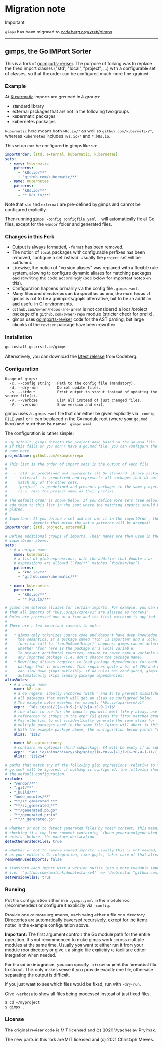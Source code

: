# Migration note

> [!IMPORTANT]
> `gimps` has been migrated to [codeberg.org/xrstf/gimps](https://codeberg.org/xrstf/gimps).

---

## gimps, the Go IMPort Sorter

This is a fork of [goimports-reviser](https://github.com/incu6us/goimports-reviser). The purpose of
forking was to replace the fixed import classes ("std", "local", "project", ...) with a configurable
set of classes, so that the order can be configured much more fine-grained.

### Example

At [Kubermatic](https://kubermatic.com/) imports are grouped in 4 groups:

- standard library
- external packages that are not in the following two groups
- kubermatic packages
- kubernetes packages

`kubermatic` here means both `k8c.io/*` as well as `github.com/kubermatic/*`, whereas `kubernetes`
includes `k8s.io/*` and `*.k8s.io`.

This setup can be configured in gimps like so:

```yaml
importOrder: [std, external, kubermatic, kubernetes]
sets:
  - name: kubermatic
    patterns:
      - 'k8c.io/**'
      - 'github.com/kubermatic/**'
  - name: kubernetes
    patterns:
      - 'k8s.io/**'
      - '*.k8s.io/**'
```

Note that `std` and `external` are pre-defined by gimps and cannot be configured explicitly.

Then running `gimps -config configfile.yaml .` will automatically fix all Go files, except for
the `vendor` folder and generated files.

### Changes in this Fork

- Output is always formatted, `-format` has been removed.
- The notion of `local` packages with configurable prefixes has been removed,
  configure a set instead. Usually the `project` set will be sufficient.
- Likewise, the notion of "version aliases" was replaced with a flexible rule system,
  allowing to configure dynamic aliases for matching packages and rewriting the code
  accordingly (see below for important notes on this).
- Configuration happens primarily via the config file `.gimps.yaml`.
- Many files and directories can be specified as one; the main focus of gimps is not to be
  a goimports/gopls alternative, but to be an addition and useful in CI environments.
- `github.com/owner/repos-are-great` is not considered a local/project package of a
  `github.com/owner/repo` module (stricter check for prefix).
- gimps uses [goimports-reviser](https://github.com/incu6us/goimports-reviser)
  code for the AST parsing, but large chunks of the `reviser` package have been rewritten.

### Installation

```bash
go install go.xrstf.de/gimps
```

Alternatively, you can download the [latest release](https://codeberg.org/xrstf/gimps/releases/latest) from Codeberg.

### Configuration

```
Usage of gimps:
  -c, --config string   Path to the config file (mandatory).
  -d, --dry-run         Do not update files.
  -s, --stdout          Print output to stdout instead of updating the source file(s).
  -v, --verbose         List all instead of just changed files.
  -V, --version         Show version and exit.
```

gimps uses a `.gimps.yaml` file that can either be given explicitly via `-config FILE.yaml` or
it can be placed in the Go module root (where your `go.mod` lives) and must then be named
`.gimps.yaml`.

The configuration is rather simple:

```yaml
# By default, gimps detects the project name based on the go.mod file.
# If this fails or you don't have a go.mod file, you can configure the
# name here.
projectName: github.com/example/repo

# This list is the order of import sets in the output of each file.
#
#   - `std` is predefined and represents all Go standard library packages
#   - `external` is predefined and represents all packages that do not
#     match any of the other sets.
#   - `project` is predefined and presents packages in the same project
#     (i.e. have the project name as their prefix)
#
# The default order is shown below. If you define more sets (see below),
# add them to this list in the spot where the matching imports should be
# placed.
#
# Important: If you define a set and not use it in the importOrder, the
#            imports that match the set's patterns will be dropped!
importOrder: [std, project, external]

# Define additional groups of imports. Their names are then used in the
# importOrder above.
sets:
  - # a unique name
    name: kubermatic
    # a list of glob-expressions, with the addition that double star
    # expressions are allowed (`foo/**` matches `foo/bar/bar`)
    patterns:
      - 'k8c.io/**'
      - 'github.com/kubermatic/**'

  - name: kubernetes
    patterns:
      - 'k8s.io/**'
      - '*.k8s.io/**'

# gimps can enforce aliases for certain imports. For example, you can ensure
# that all imports of "k8s.io/api/core/v1" are aliased as "corev1".
# Rules are processed one at a time and the first matching is applied.
#
# There are a few important caveats to note:
#
#   * gimps only tokenizes source code and doesn't have deep knowledge of
#     the semantics. If a package named "foo" is important and a local
#     function call to `foo.DoSomething()` happens, gimps cannot determine
#     whether "foo" here is the package or a local variable.
#     To prevent accidental rewrites, ensure to never name a variable after
#     any imported package (i.e. don't shadow the package name).
#   * Rewriting aliases requires to load package dependencies for each
#     package that is processed. This requires quite a bit of CPU and can
#     can slow down gimps noticibly. If no rules are configured, gimps
#     automatically skips loading package dependencies.
aliasRules:
  - # a unique name
    name: k8s-api
    # a Go regexp, ideally anchored (with ^ and $) to prevent mismatches,
    # all packages that match will get an alias as configured below.
    # The example below matches for example "k8s.io/api/core/v1"
    expr: '^k8s.io/api/([a-z0-9-]+)/(v[a-z0-9-]+)$'
    # the alias to use for the import; you will most likely always use
    # references to groups in the expr ($1 gives the first matched group, etc.).
    # Pay attention to not accidentically generate the same alias for
    # multiple packages used in the same file (gimps will abort in this case).
    # With the example package above, the configuration below yields "corev1".
    alias: '$1$2'

  - name: k8s-apimachinery
    # contains an optional third subpackage, $4 will be empty if no subpackage was found
    expr: '^k8s.io/apimachinery/pkg/apis/([a-z0-9-]+)/(v[a-z0-9-]+)(/([a-z0-9-]+))?$'
    alias: '$1$2$4'

# paths that match any of the following glob expressions (relative to the
# go.mod) will be ignored; if nothing is configured, the following shows
# the default configuration.
exclude:
  - "vendor/**"
  - ".git/**"
  - "_build/**"
  - "node_modules/**"
  - "**/zz_generated.**"
  - "**/zz_generated_**"
  - "**/generated.pb.go"
  - "**/generated.proto"
  - "**/*_generated.go"

# whether or not to detect generated files by their content, this means
# checking if a top-line comment containing `(been generated|generated by|do not edit)`
# exists _before_ the package declaration
detectGeneratedFiles: true

# whether or not to remove unused imports; usually this is not needed,
# as your editor's Go integration, like gopls, takes care of that already.
removeUnusedImports: false

# transform each import with a version suffix into a more readable import,
# i.e. `"github.com/bmatcuk/doublestar/v4"` => `doublestar "github.com/bmatcuk/doublestar/v4"`
setVersionAlias: true
```

### Running

Put the configuration either in a `.gimps.yaml` in the module root (recommended) or configure
it explicitly via `-config`.

Provide one or more arguments, each being either a file or a directory. Directories are
automatically traversed recursively, except for the items noted in the example configuration above.

**Important:** The first argument controls the Go module path for the entire operation. It's not
recommended to make gimps work across multiple modules at the same time. Usually you want to
either run it from your module root directory or give it a single file explicitly to facilitate
editor integration when needed.

For the editor integration, you can specify `-stdout` to print the formatted file to stdout. This
only makes sense if you provide exactly one file, otherwise separating the output is difficult.

If you just want to see which files would be fixed, run with `-dry-run`.

Give `-verbose` to show all files being processed instead of just fixed files.

```bash
$ cd ~/myproject
$ gimps .
```

### License

The original reviser code is MIT licensed and (c) 2020 Vyacheslav Pryimak.

The new parts in this fork are MIT licensed and (c) 2021 Christoph Mewes.

